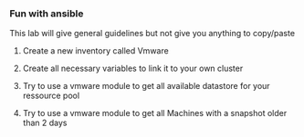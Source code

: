 ### Fun with ansible

This lab will give general guidelines but not give you anything to copy/paste

1) Create a new inventory called Vmware

2) Create all necessary variables to link it to your own cluster

3) Try to use a vmware module to get all available datastore for your ressource pool

4) Try to use a vmware module to get all Machines with a snapshot older than 2 days
